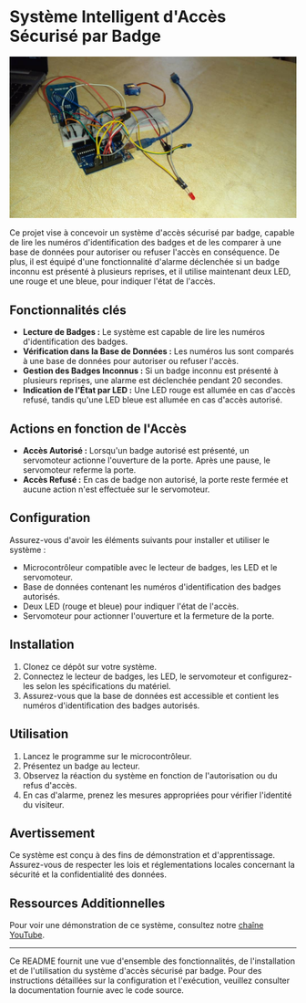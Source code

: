 # Système Intelligent d'Accès Sécurisé par Badge

![Exemple de système d'accès sécurisé par badge](images/systeme_acces.png)

Ce projet vise à concevoir un système d'accès sécurisé par badge, capable de lire les numéros d'identification des badges et de les comparer à une base de données pour autoriser ou refuser l'accès en conséquence. De plus, il est équipé d'une fonctionnalité d'alarme déclenchée si un badge inconnu est présenté à plusieurs reprises, et il utilise maintenant deux LED, une rouge et une bleue, pour indiquer l'état de l'accès.

## Fonctionnalités clés

- **Lecture de Badges :** Le système est capable de lire les numéros d'identification des badges.
- **Vérification dans la Base de Données :** Les numéros lus sont comparés à une base de données pour autoriser ou refuser l'accès.
- **Gestion des Badges Inconnus :** Si un badge inconnu est présenté à plusieurs reprises, une alarme est déclenchée pendant 20 secondes.
- **Indication de l'État par LED :** Une LED rouge est allumée en cas d'accès refusé, tandis qu'une LED bleue est allumée en cas d'accès autorisé.

## Actions en fonction de l'Accès

- **Accès Autorisé :** Lorsqu'un badge autorisé est présenté, un servomoteur actionne l'ouverture de la porte. Après une pause, le servomoteur referme la porte.
- **Accès Refusé :** En cas de badge non autorisé, la porte reste fermée et aucune action n'est effectuée sur le servomoteur.

## Configuration

Assurez-vous d'avoir les éléments suivants pour installer et utiliser le système :

- Microcontrôleur compatible avec le lecteur de badges, les LED et le servomoteur.
- Base de données contenant les numéros d'identification des badges autorisés.
- Deux LED (rouge et bleue) pour indiquer l'état de l'accès.
- Servomoteur pour actionner l'ouverture et la fermeture de la porte.

## Installation

1. Clonez ce dépôt sur votre système.
2. Connectez le lecteur de badges, les LED, le servomoteur et configurez-les selon les spécifications du matériel.
3. Assurez-vous que la base de données est accessible et contient les numéros d'identification des badges autorisés.

## Utilisation

1. Lancez le programme sur le microcontrôleur.
2. Présentez un badge au lecteur.
3. Observez la réaction du système en fonction de l'autorisation ou du refus d'accès.
4. En cas d'alarme, prenez les mesures appropriées pour vérifier l'identité du visiteur.

## Avertissement

Ce système est conçu à des fins de démonstration et d'apprentissage. Assurez-vous de respecter les lois et réglementations locales concernant la sécurité et la confidentialité des données.

## Ressources Additionnelles

Pour voir une démonstration de ce système, consultez notre [chaîne YouTube](lien_vers_youtube).

---

Ce README fournit une vue d'ensemble des fonctionnalités, de l'installation et de l'utilisation du système d'accès sécurisé par badge. Pour des instructions détaillées sur la configuration et l'exécution, veuillez consulter la documentation fournie avec le code source.
